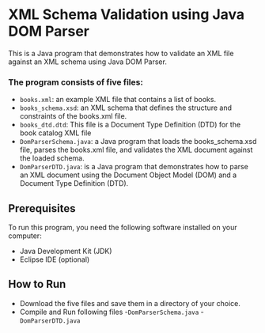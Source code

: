 # XML Schema Validation using Java DOM Parser

This is a Java program that demonstrates how to validate an XML file against an XML schema using Java DOM Parser.

### The program consists of five files:
- `books.xml`: an example XML file that contains a list of books.
- `books_schema.xsd`: an XML schema that defines the structure and constraints of the books.xml file.
-  `books_dtd.dtd`: This file is a Document Type Definition (DTD) for the book catalog XML file
-  `DomParserSchema.java`: a Java program that loads the books_schema.xsd file, parses the books.xml file, and validates the XML document against the loaded schema.
-  `DomParserDTD.java`: is a Java program that demonstrates how to parse an XML document using the Document Object Model (DOM) and a Document Type Definition (DTD).

## Prerequisites
To run this program, you need the following software installed on your computer:
- Java Development Kit (JDK)
- Eclipse IDE (optional)

## How to Run
- Download the five files and save them in a directory of your choice.
- Compile and Run following files
  -`DomParserSchema.java`
  -`DomParserDTD.java`
